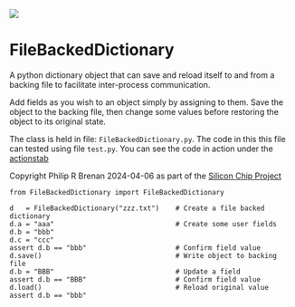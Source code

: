 <div>
    <p><a href="https://github.com/philiprbrenan/FileBackedDictionary"><img src="https://github.com/philiprbrenan/FileBackedDictionary/workflows/Test/badge.svg"></a>
</div>

# FileBackedDictionary

A python dictionary object that can save and reload itself to and from a
backing file to facilitate inter-process communication.

Add fields as you wish to an object simply by assigning to them.  Save the
object to the backing file, then change some values before restoring the object
to its original state.

The class is held in file: ```FileBackedDictionary.py```.  The code in this
this file can tested using file ```test.py```.  You can see the code in action
under the
[actionstab](https://github.com/philiprbrenan/FileBackedDictionary/actions)

Copyright Philip R Brenan 2024-04-06 as part of the [Silicon Chip Project](http://prb.appaapps.com/zesal/pitchdeck/pitchDeck.html)

```
from FileBackedDictionary import FileBackedDictionary

d   = FileBackedDictionary("zzz.txt")    # Create a file backed dictionary
d.a = "aaa"                              # Create some user fields
d.b = "bbb"
d.c = "ccc"
assert d.b == "bbb"                      # Confirm field value
d.save()                                 # Write object to backing file
d.b = "BBB"                              # Update a field
assert d.b == "BBB"                      # Confirm field value
d.load()                                 # Reload original value
assert d.b == "bbb"
```

